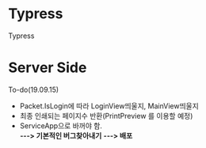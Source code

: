 # Typress
Typress

# Server Side
To-do(19.09.15)

- Packet.IsLogin에 따라 LoginView띄울지, MainView띄울지
- 최종 인쇄되는 페이지수 반환(PrintPreview 를 이용할 예정)
- ServiceApp으로 바꺼야 함.<br>
**---> 기본적인 버그찾아내기**
**---> 배포**
